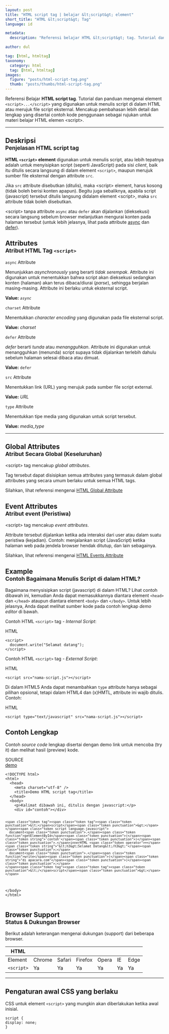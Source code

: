 ```yaml
---
layout: post
title: "HTML script tag | belajar &lt;script&gt; element"
short_title: "HTML &lt;script&gt; Tag"
language: id

metadata:
  description: "Referensi belajar HTML &lt;script&gt; tag. Tutorial dan panduan mengenai element &lt;script&gt;&lt;/script&gt;, penjelasan dengan contoh kode penggunaan sebagai referensi belajar HTML &lt;script&gt;"

author: dul

tag: [html, htmltag]
taxonomy:
  category: html
  tag: [html, htmltag]
images:
  figure: "posts/html-script-tag.png"
  thumb: "posts/thumbs/html-script-tag.png"
---
```

<p class="text-muted">
    Referensi Belajar <strong>HTML script tag</strong>. Tutorial dan panduan mengenai element <code>&lt;script&gt;...&lt;/script&gt;</code> yang digunakan untuk menulis script di dalam HTML atau merujuk file script eksternal. Mencakup pembahasan lebih detail dan lengkap yang disertai contoh kode penggunaan sebagai rujukan untuk materi belajar HTML <span lang="id">elemen</span> &lt;script&gt;.
</p>
<hr class="uk-article-divider">

<h2 class="title-sub bd-danger bd-left bd-left-only">Deskripsi <br>
    <small>Penjelasan HTML <span class="html-tag">script</span> tag</small>
</h2>
<p>
  <strong>HTML <code>&lt;script&gt;</code> element</strong> digunakan untuk menulis script, atau lebih tepatnya adalah untuk menyisipkan script (seperti JavaScript) pada sisi <em>client</em>, baik itu ditulis secara langsung di dalam element <code>&lt;script&gt;</code>, maupun merujuk sumber file eksternal dengan attribute <code>src</code>.
</p>
<p>Jika <code>src</code> attribute disebutkan (ditulis), maka &lt;script&gt; element, harus kosong (tidak boleh berisi konten apapun). Begitu juga sebaliknya, apabila script (javascript) tersebut ditulis langsung didalam element &lt;script&gt;, maka <code>src</code> attribute tidak boleh disebutkan.</p>
<p>&lt;script&gt; tanpa attribute <code>async</code> atau <code>defer</code> akan dijalankan (dieksekusi) secara langsung sebelum browser melanjutkan mengurai konten pada halaman tersebut (untuk lebih jelasnya, lihat pada attribute <a href="#async">async</a> dan <a href="#defer">defer</a>).</p>

<h2 class="title-sub bd-danger bd-left bd-left-only">Attributes <br>
<small>Atribut HTML Tag <code>&lt;script&gt;</code></small>
</h2>
<!-- ATTRIBUTES -->
<div class="icard bg-gr3 bd-primary bd-top bd-top-only">
<div class="icard-heading clearfix co-wh bg-gr2">
<div class="icard-bar">
  <div class="icard-bar-left pull-left">
   <span><code>async</code></span> <span class="co-gr">Attribute</span>
  </div>
</div>
</div>
<div class="icard-body icode itheme">
<p>Menunjukkan <i>asynchronously</i> yang berarti <i>tidak serempak</i>. Attribute ini digunakan untuk menentukkan bahwa script akan dieksekusi sedangkan konten (halaman) akan terus dibaca/diurai (<i>parse</i>), sehingga berjalan masing-masing. Attribute ini berlaku untuk eksternal script.</p>
<div class="bg-gr2 p-space-h">
  <p><strong>Value:</strong> <code><i>async</i></code></p>
</div>
</div>
</div>
<!-- ATTRIBUTES -->
<div class="icard bg-gr3 bd-primary bd-top bd-top-only">
<div class="icard-heading clearfix co-wh bg-gr2">
<div class="icard-bar">
  <div class="icard-bar-left pull-left">
   <span><code>charset</code></span> <span class="co-gr">Attribute</span>
  </div>
</div>
</div>
<div class="icard-body icode itheme">
<p>Menentukkan <i>character encoding</i> yang digunakan pada file eksternal script.</p>
<div class="bg-gr2 p-space-h">
  <p><strong>Value:</strong> <i>charset</i></p>
</div>
</div>
</div>
<!-- ATTRIBUTES -->
<div class="icard bg-gr3 bd-primary bd-top bd-top-only">
<div class="icard-heading clearfix co-wh bg-gr2">
<div class="icard-bar">
  <div class="icard-bar-left pull-left">
   <span><code>defer</code></span> <span class="co-gr">Attribute</span>
  </div>
</div>
</div>
<div class="icard-body icode itheme">
<p><i>defer</i> berarti <i>tunda</i> atau <i>menangguhkan</i>. Attribute ini digunakan untuk menangguhkan (menunda) script supaya tidak dijalankan terlebih dahulu sebelum halaman selesai dibaca atau dimuat.</p>
<div class="bg-gr2 p-space-h">
  <p><strong>Value:</strong> <code>defer</code></p>
</div>
</div>
</div>
<!-- ATTRIBUTES -->
<div class="icard bg-gr3 bd-primary bd-top bd-top-only">
<div class="icard-heading clearfix co-wh bg-gr2">
<div class="icard-bar">
  <div class="icard-bar-left pull-left">
   <span><code>src</code></span> <span class="co-gr">Attribute</span>
  </div>
</div>
</div>
<div class="icard-body icode itheme">
<p>Menentukkan link (URL) yang merujuk pada sumber file script external.</p>
<div class="bg-gr2 p-space-h">
  <p><strong>Value:</strong> <i>URL</i></p>
</div>
</div>
</div>
<!-- ATTRIBUTES -->
<div class="icard bg-gr3 bd-primary bd-top bd-top-only">
<div class="icard-heading clearfix co-wh bg-gr2">
<div class="icard-bar">
  <div class="icard-bar-left pull-left">
   <span><code>type</code></span> <span class="co-gr">Attribute</span>
  </div>
</div>
</div>
<div class="icard-body icode itheme">
<p>Menentukkan tipe media yang digunakan untuk script tersebut.</p>
<div class="bg-gr2 p-space-h">
  <p><strong>Value:</strong> <i>media_type</i></p>
</div>
</div>
</div>


<hr class="uk-article-divider">
<!-- Global Attributes -->
<section id="global-attribute">
  <h2 class="title-sub bd-danger bd-left bd-left-only">Global Attributes <br>
    <small>Atribut Secara Global (Keseluruhan)</small>
  </h2>
  <div class="">
    <p>&lt;script&gt; tag mencakup <em>global attributes</em>.</p>
    <div class="collapse-global uk-hidden" aria-hidden="true">
      <p>Tag tersebut dapat disisipkan semua attributes yang termasuk dalam global attributes yang secara umum berlaku untuk semua HTML tags.</p>
      <div class="footer-callout info">
        <p>Silahkan, lihat referensi mengenai <a href="https://www.apacara.com/tutorial/html/html-global-attribute.html">HTML Global Attribute</a></p>
      </div>
    </div>
  </div>
</section>

<!-- Event Attributes -->
<section>
  <h2 class="title-sub bd-danger bd-left bd-left-only">Event Attributes <br>
    <small>Atribut event  (Peristiwa)</small>
  </h2>
  <div class="dul-callout dul-callout-warning">
    <p>&lt;script&gt; tag mencakup <em>event attributes</em>. </p>
    <div>
      <p>Attribute tersebut dijalankan ketika ada interaksi dari user atau dalam suatu peristiwa (kejadian). Contoh: menjalankan script (JavaScript) ketika halaman web pada jendela browser hendak ditutup, dan lain sebagainya.</p>
      <div class="footer-callout warning">
        <p>Silahkan, lihat referensi mengenai <a href="https://www.apacara.com/tutorial/html/html-event-attribute.html">HTML Events Attribute</a></p>
      </div>
    </div>
  </div>
</section>

<!-- Example -->
<section id="example">
  <h2 class="title-sub bd-danger bd-left bd-left-only">Example<br>
    <small>Contoh Bagaimana Menulis Script di dalam HTML?</small>
  </h2>
  <p>Bagaimana menysisipkan script (javascript) di dalam HTML? Lihat contoh dibawah ini, kemudian Anda dapat memasukkannya diantara element <code>&lt;head&gt;</code> dan <code>&lt;/head&gt;</code> ataupun diantara element <code>&lt;body&gt;</code> dan <code>&lt;/body&gt;</code>. Untuk lebih jelasnya, Anda dapat melihat sumber kode pada contoh lengkap <em>demo editor</em> di bawah.</p>
  <div class="dul-block">
  <p>Contoh HTML <code>&lt;script&gt;</code> tag - <em>Internal Script</em>: </p>
<!-- HTML Code Example -->
<div class="icard">
<div class="icard-heading clearfix co-wh bg-pi2">
<div class="icard-bar">
  <div class="icard-bar-left pull-left">
    <i class="fa fa-html5" aria-hidden="true"></i>
    <span>HTML</span>
  </div>
  
</div>
</div>
<div class="icard-body icode itheme">
<pre class="prettyprint linenums line-numbers highlight language-markup"><code data-language="html" class="html  language-markup"><span class="token tag"><span class="token tag"><span class="token punctuation">&lt;</span>script</span><span class="token punctuation">&gt;</span></span><span class="token script language-javascript">
  document<span class="token punctuation">.</span><span class="token function">write</span><span class="token punctuation">(</span><span class="token string">"Selamat datang"</span><span class="token punctuation">)</span><span class="token punctuation">;</span>
</span><span class="token tag"><span class="token tag"><span class="token punctuation">&lt;/</span>script</span><span class="token punctuation">&gt;</span></span><span aria-hidden="true" class="line-numbers-rows"><span></span><span></span><span></span></span></code>
</pre>
</div>
</div>
  </div>
  <div class="dul-block">
  <p>Contoh HTML <code>&lt;script&gt;</code> tag - <em>External Script</em>: </p>
<!-- HTML Code Example -->
<div class="icard">
<div class="icard-heading clearfix co-wh bg-pi2">
<div class="icard-bar">
  <div class="icard-bar-left pull-left">
    <i class="fa fa-html5" aria-hidden="true"></i>
    <span>HTML</span>
  </div>
  
</div>
</div>
<div class="icard-body icode itheme">
<pre class="prettyprint highlight language-markup"><code data-language="html" class="html  language-markup"><span class="token tag"><span class="token tag"><span class="token punctuation">&lt;</span>script</span> <span class="token attr-name">src</span><span class="token attr-value"><span class="token punctuation">=</span><span class="token punctuation">"</span>nama-script.js<span class="token punctuation">"</span></span><span class="token punctuation">&gt;</span></span><span class="token script language-javascript"></span><span class="token tag"><span class="token tag"><span class="token punctuation">&lt;/</span>script</span><span class="token punctuation">&gt;</span></span></code>
</pre>
</div>
</div>
  </div>
  <p>Di dalam HTML5 Anda dapat menambahkan <code>type</code> attribute hanya sebagai pilihan opsional, tetapi dalam HTML4 dan (x)HMTL, attribute ini wajib ditulis. Contoh:</p>
  <div class="dul-block">
<!-- HTML Code Example -->
<div class="icard">
<div class="icard-heading clearfix co-wh bg-pi2">
<div class="icard-bar">
  <div class="icard-bar-left pull-left">
    <i class="fa fa-html5" aria-hidden="true"></i>
    <span>HTML</span>
  </div>
  
</div>
</div>
<div class="icard-body icode itheme">
<pre class="prettyprint highlight language-markup"><code data-language="html" class="html  language-markup"><span class="token tag"><span class="token tag"><span class="token punctuation">&lt;</span>script</span> <span class="token attr-name">type</span><span class="token attr-value"><span class="token punctuation">=</span><span class="token punctuation">"</span>text/javascript<span class="token punctuation">"</span></span> <span class="token attr-name">src</span><span class="token attr-value"><span class="token punctuation">=</span><span class="token punctuation">"</span>nama-script.js<span class="token punctuation">"</span></span><span class="token punctuation">&gt;</span></span><span class="token script language-javascript"></span><span class="token tag"><span class="token tag"><span class="token punctuation">&lt;/</span>script</span><span class="token punctuation">&gt;</span></span></code>
</pre>
</div>
</div>
  </div>
</section>
<h2 class="title-sub bd-danger bd-left bd-left-only">Contoh Lengkap
</h2>
<p>Contoh <em>source code</em> lengkap disertai dengan demo link untuk mencoba (try it) dan melihat hasil (preview) kode.</p>
<div class="icard">
<div class="icard-heading clearfix co-wh bg-pi2">
<div class="icard-bar">
  <div class="icard-bar-left pull-left">
    <i class="fa fa-html5" aria-hidden="true"></i>
    <span>SOURCE</span>
  </div>
  <div class="icard-bar-right pull-right">
    <a href="https://www.apacara.com/example/html/tag/script.html" target="_blank"><span>demo</span><i class="fa fa-external-link" role="button"></i></a>
  </div>
</div>
</div>
<div class="icard-body icode itheme bg-gr3">
<pre class="prettyprint highlight max-height language-markup"><code data-language="html" class="inline  language-markup"><span class="token doctype">&lt;!DOCTYPE html&gt;</span>
<span class="token tag"><span class="token tag"><span class="token punctuation">&lt;</span>html</span><span class="token punctuation">&gt;</span></span>
  <span class="token tag"><span class="token tag"><span class="token punctuation">&lt;</span>head</span><span class="token punctuation">&gt;</span></span>
    <span class="token tag"><span class="token tag"><span class="token punctuation">&lt;</span>meta</span> <span class="token attr-name">charset</span><span class="token attr-value"><span class="token punctuation">=</span><span class="token punctuation">"</span>utf-8<span class="token punctuation">"</span></span> <span class="token punctuation">/&gt;</span></span>
    <span class="token tag"><span class="token tag"><span class="token punctuation">&lt;</span>title</span><span class="token punctuation">&gt;</span></span>Demo HTML script tag<span class="token tag"><span class="token tag"><span class="token punctuation">&lt;/</span>title</span><span class="token punctuation">&gt;</span></span>
  <span class="token tag"><span class="token tag"><span class="token punctuation">&lt;/</span>head</span><span class="token punctuation">&gt;</span></span>
  <span class="token tag"><span class="token tag"><span class="token punctuation">&lt;</span>body</span><span class="token punctuation">&gt;</span></span>
    <span class="token tag"><span class="token tag"><span class="token punctuation">&lt;</span>p</span><span class="token punctuation">&gt;</span></span>Kalimat dibawah ini, ditulis dengan javascript:<span class="token tag"><span class="token tag"><span class="token punctuation">&lt;/</span>p</span><span class="token punctuation">&gt;</span></span>
    <span class="token tag"><span class="token tag"><span class="token punctuation">&lt;</span>div</span> <span class="token attr-name">id</span><span class="token attr-value"><span class="token punctuation">=</span><span class="token punctuation">"</span>contoh<span class="token punctuation">"</span></span><span class="token punctuation">&gt;</span></span><span class="token tag"><span class="token tag"><span class="token punctuation">&lt;/</span>div</span><span class="token punctuation">&gt;</span></span>

    <span class="token tag"><span class="token tag"><span class="token punctuation">&lt;</span>script</span><span class="token punctuation">&gt;</span></span><span class="token script language-javascript">
      document<span class="token punctuation">.</span><span class="token function">getElementById</span><span class="token punctuation">(</span><span class="token string">'contoh'</span><span class="token punctuation">)</span><span class="token punctuation">.</span>innerHTML <span class="token operator">=</span> <span class="token string">"&lt;h3&gt;Selamat Datang&lt;/h3&gt;"</span><span class="token punctuation">;</span>
      document<span class="token punctuation">.</span><span class="token function">write</span><span class="token punctuation">(</span><span class="token string">"di apacara.com"</span><span class="token punctuation">)</span><span class="token punctuation">;</span>
    </span><span class="token tag"><span class="token tag"><span class="token punctuation">&lt;/</span>script</span><span class="token punctuation">&gt;</span></span>
  <span class="token tag"><span class="token tag"><span class="token punctuation">&lt;/</span>body</span><span class="token punctuation">&gt;</span></span>
<span class="token tag"><span class="token tag"><span class="token punctuation">&lt;/</span>html</span><span class="token punctuation">&gt;</span></span></code>
</pre>
</div>
</div>
<!-- Article Aside -->

<!-- Browser Support -->
<aside id="browser">
<h2 class="title-sub bd-danger bd-left bd-left-only">Browser Support <br>
  <small>Status &amp; Dukungan Browser </small>
</h2>
<p>Berikut adalah keterangan mengenai dukungan (support) dari beberapa browser.</p>
<div class="table-responsive uk-overflow-container">
  <table class="table uk-table uk-text-nowrap full-width">
        <thead>
          <tr>
            <th>HTML</th>
            <th title="Chrome"><i class="fa fa-chrome fa fa-lg"></i></th>
            <th title="Safari"><i class="fa fa-safari fa fa-lg"></i></th>
            <th title="Firefox"><i class="fa fa-firefox fa fa-lg"></i></th>
            <th title="Opera"><i class="fa fa-opera fa fa-lg"></i></th>
            <th title="Internet Explorer"><i class="fa fa-internet-explorer fa fa-lg"></i></th>
            <th title="Edge"><i class="fa fa-edge fa fa-lg"></i></th>
          </tr>
        </thead>
        <tbody>
          <tr>
            <td>Element</td>
            <td>Chrome</td>
            <td>Safari</td>
            <td>Firefox</td>
            <td>Opera</td>
            <td>IE</td>
            <td>Edge</td>
          </tr>
          <tr>
            <td><code>&lt;script&gt;</code></td>
            <td class="success">Ya</td>
            <td class="success">Ya</td>
            <td class="success">Ya</td>
            <td class="success">Ya</td>
            <td class="success">Ya</td>
            <td class="success">Ya</td>
          </tr>
        </tbody>
  </table>
</div>

<hr class="uk-article-divider">
<!-- Default CSS -->
<div class="dul-block">
  <h2 class="title-sub bd-danger bd-left bd-left-only">Pengaturan awal CSS yang berlaku&nbsp;</h2>
  <p>CSS untuk element <code>&lt;script&gt;</code> yang mungkin akan diberlakukan ketika awal inisial.</p>
  <div class="icode itheme css">
<pre class="prettyprint highlight language-css"><code data-language="css" class=" inline language-css"><span class="token selector">script</span> <span class="token punctuation">{</span>
<span class="token property">display</span><span class="token punctuation">:</span> none<span class="token punctuation">;</span>
<span class="token punctuation">}</span></code></pre>
</div>
</div>

</aside>